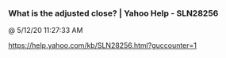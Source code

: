 ﻿

### What is the adjusted close? | Yahoo Help - SLN28256
@ 5/12/20 11:27:33 AM

https://help.yahoo.com/kb/SLN28256.html?guccounter=1

